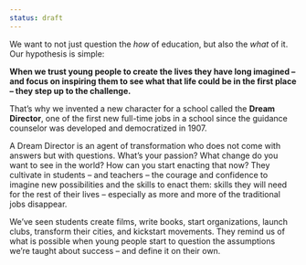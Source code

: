 ```yaml
---
status: draft
---
```


We want to not just question the *how* of education, but also the *what* of it. Our hypothesis is simple:

**When we trust young people to create the lives they have long imagined – and focus on inspiring them to see what that life could be in the first place – they step up to the challenge.**

That’s why we invented a new character for a school called the **Dream Director**, one of the first new full-time jobs in a school since the guidance counselor was developed and democratized in 1907.

A Dream Director is an agent of transformation who does not come with answers but with questions. What’s your passion? What change do you want to see in the world? How can you start enacting that now? They cultivate in students – and teachers – the courage and confidence to imagine new possibilities and the skills to enact them: skills they will need for the rest of their lives – especially as more and more of the traditional jobs disappear.

We’ve seen students create films, write books, start organizations, launch clubs, transform their cities, and kickstart movements. They remind us of what is possible when young people start to question the assumptions we’re taught about success – and define it on their own.

